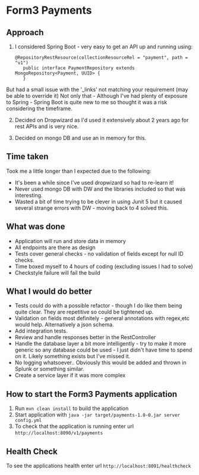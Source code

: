 # Form3 Payments

## Approach

1. I considered Spring Boot - very easy to get an API up and running using:
    ```
    @RepositoryRestResource(collectionResourceRel = "payment", path = "v1")
       public interface PaymentRepository extends MongoRepository<Payment, UUID> {
       }
   ```
But had a small issue with the '_links' not matching your requirement (may be able to override it)
Not only that - Although I've had plenty of exposure to Spring - Spring Boot is quite new to me so thought it was a risk considering the timeframe.

2. Decided on Dropwizard as I'd used it extensively about 2 years ago for rest APIs and is very nice.

4. Decided on mongo DB and use an in memory for this.

## Time taken

Took me a little longer than I expected due to the following:

- It's been a while since I've used dropwizard so had to re-learn it!
- Never used mongo DB with DW and the libraries included so that was interesting.
- Wasted a bit of time trying to be clever in using Junit 5 but it caused several strange errors with DW - moving back to 4 solved this.

## What was done

- Application will run and store data in memory
- All endpoints are there as design
- Tests cover general checks - no validation of fields except for null ID checks.
- Time boxed myself to 4 hours of coding (excluding issues I had to solve)
- Checkstyle failure will fail the build

## What I would do better

- Tests could do with a possible refactor - though I do like them being quite clear.  They are repetitive so could be tightened up.
- Validation on fields most definitely - general annotations with regex,etc would help.  Alternatively a json schema.
- Add integration tests.
- Review and handle responses better in the RestController
- Handle the database layer a bit more intelligently - try to make it more generic so any database could be used - I just didn't have time to spend on it.  Likely something exists but I've missed it.
- No logging whatsoever.. Obviously this would be added and thrown in Splunk or something similar.
- Create a service layer if it was more complex

How to start the Form3 Payments application
---

1. Run `mvn clean install` to build the application
1. Start application with `java -jar target/payments-1.0-0.jar server config.yml`
1. To check that the application is running enter url `http://localhost:8090/v1/payments`

Health Check
---

To see the applications health enter url `http://localhost:8091/healthcheck`
